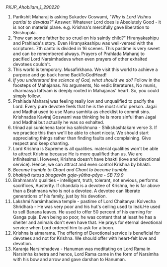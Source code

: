 *PKJP_Ahobilam_1_290220*

1. Parikshit Maharaj is asking Sukadev Goswami, *"Why is Lord Vishnu partial to devatas?"* Answer: Whatever Lord does is Absolutely Good - it is not on material plane. e.g. Krishna's mercifully gave liberation to Shishupala.
2. "how can some father be so cruel on his saintly child?" Hiranyakashipu and Prahlada's story. Even Hiranyakashipu was well-versed with the scriptures. 7th canto is divided in 16 scenes. This pastime is very sweet and can be remembered always. Prayers of Prahlada Maharaj to pacified Lord Narsimhadeva when even prayers of other exhalted devotees couldn't.
3. This world is temporary. Musafirkhana. We visit this world to achieve a purpose and go back home BackToGodHead!
4. *If you understand the science of God, what should we do?* Follow in the foosteps of Mahajanas. No arguments, No vedic literatures, No munis, dharmasya tattvam is deeply rooted in Mahajanas' heart. So, you could simply follow.
5. Prahlada Maharaj was feeling really low and unqualified to pacify the Lord. Every pure devotee feels that he is the most sinful person. Jagai and Madhai used to use Manu samhita as checklist to commit sins. Krishnadas Kaviraj Goswami was thinking he is more sinful than Jagai and Madhai but actually he was so exhalted.
6. trinad api sunichena taror iva sahishnuna - Shikshashtakam verse 3. If we practice this then we'll be able to chant nicely. We should start appreciating things rather than finding faults and complaining. Give respect and keep chanting.
7. Lord Krishna is Supreme is all qualities. material qualities won't be able to attract Krishna because He is more qualified than us. We are infinitesimal. However, Krishna doesn't have bhakti (love and devotional service). Hence, we can attract and even control Krishna by bhakti.
8. *Become humble to Chant and Chant to become humble*.
9. *bhaktyā tutoṣa bhagavān gaja-yūtha-pāya - SB 7.9.9*
10. Brahmana's qualities - intelligent, truth, tolerant, not envious, performs sacrifices, Austerity. If chandala is a devotee of Krishna, he is far above than a Brahmana who is not a devotee. A devotee can liberate generations of his family, just by his devotion.
11. Lakshmi Narsimhadeva temple - pastime of Lord Chaitanya: Kolvecha Shridhara - He was very poor and his hut's ceiling used to leak.He used to sell Banana leaves. He used to offer 50 percent of his earning for Ganga puja. Even being so poor, he was content that at least he has a shelter and animals don't even have that. He prays for eternal devotional service when Lord ordered him to ask for a boon.
12. Krishna is atmarama. The offering of Devotional service is beneficial for devotees and not for Krishna. We should offer with heart-felt love and devotion.
13. Karanja Narsimhadeva - Hanuman was meditating on Lord Rama in Narsimha kshetra and hence, Lord Rama came in the form of Narsimha with his bow and arrow and gave darshan to Hanuman.
